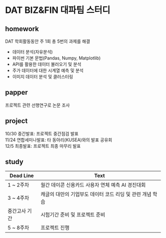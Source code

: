# DAT BIZ&amp;FIN 대파팀 스터디    
## homework    
DAT 학회활동동안 주 1회 총 5번의 과제를 해결  
- 데이터 분석(자유분석)  
- 파이썬 기본 문법(Pandas, Numpy, Matplotlib)    
- API를 활용한 데이터 불러오기 및 분석    
- 주가 데이터에 대한 시계열 예측 및 분석    
- 이미지 데이터 분석 및 클러스터링  
  
## papper      
프로젝트 관련 선행연구로 논문 조사      
  
## project       
10/30 중간발표: 프로젝트 중간점검 발표         
11/24 연합세미나발표: 타 동아리(KUSEA)와의 발표 공유회        
12/5 최종발표: 프로젝트 최종 마무리 발표      
   
## study        
| Dead Line      | Text  |  
|-----------|------------|  
| 1 ~ 2주차   | 월간 데이콘 신용카드 사용자 연체 예측 AI 경진대회 |   
| 3 ~ 4주차   | 캐글의 대만의 기업부도 데이터 코드 리딩 및 관련 개념 학습 |   
| 중간고사 기간   | 시험기간 준비 및 프로젝트 준비 |
| 5 ~ 8주차   | 프로젝트 진행 |

